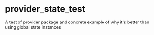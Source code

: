 # provider_state_test

A test of provider package and concrete example of why it's better than
using global state instances

